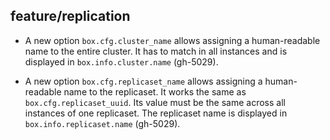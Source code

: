 ## feature/replication

* A new option `box.cfg.cluster_name` allows assigning a human-readable name to
  the entire cluster. It has to match in all instances and is displayed in
  `box.info.cluster.name` (gh-5029).

* A new option `box.cfg.replicaset_name` allows assigning a human-readable name
  to the replicaset. It works the same as `box.cfg.replicaset_uuid`. Its value
  must be the same across all instances of one replicaset. The replicaset name
  is displayed in `box.info.replicaset.name` (gh-5029).
